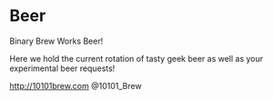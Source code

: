 Beer
====

Binary Brew Works Beer!

Here we hold the current rotation of tasty geek beer as well as your experimental beer requests!

http://10101brew.com
@10101_Brew
